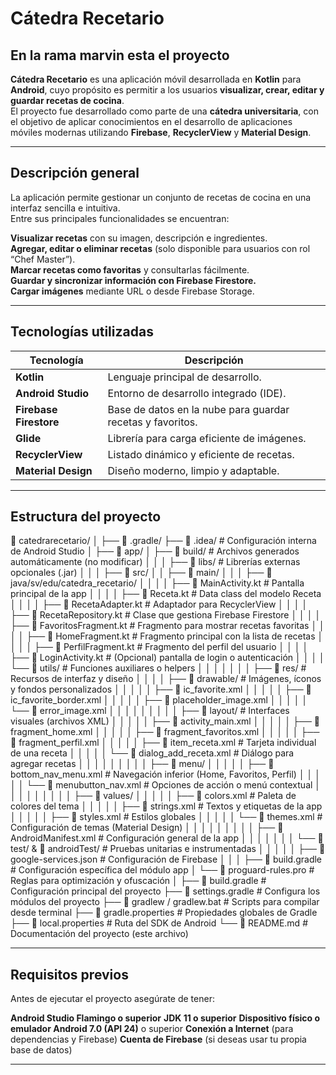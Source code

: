 # Cátedra Recetario 
## En la rama marvin esta el proyecto
**Cátedra Recetario** es una aplicación móvil desarrollada en **Kotlin** para **Android**, cuyo propósito es permitir a los usuarios **visualizar, crear, editar y guardar recetas de cocina**.  
El proyecto fue desarrollado como parte de una **cátedra universitaria**, con el objetivo de aplicar conocimientos en el desarrollo de aplicaciones móviles modernas utilizando **Firebase**, **RecyclerView** y **Material Design**.

---

## Descripción general

La aplicación permite gestionar un conjunto de recetas de cocina en una interfaz sencilla e intuitiva.  
Entre sus principales funcionalidades se encuentran:

 **Visualizar recetas** con su imagen, descripción e ingredientes.  
 **Agregar, editar o eliminar recetas** (solo disponible para usuarios con rol “Chef Master”).  
 **Marcar recetas como favoritas** y consultarlas fácilmente.  
 **Guardar y sincronizar información con Firebase Firestore.**  
 **Cargar imágenes** mediante URL o desde Firebase Storage.  

---

##  Tecnologías utilizadas

| Tecnología | Descripción |
|-------------|-------------|
| **Kotlin** | Lenguaje principal de desarrollo. |
| **Android Studio** | Entorno de desarrollo integrado (IDE). |
| **Firebase Firestore** | Base de datos en la nube para guardar recetas y favoritos. |
| **Glide** | Librería para carga eficiente de imágenes. |
| **RecyclerView** | Listado dinámico y eficiente de recetas. |
| **Material Design** | Diseño moderno, limpio y adaptable. |

---

## Estructura del proyecto
📁 catedrarecetario/
│
├── 📁 .gradle/
├── 📁 .idea/                        # Configuración interna de Android Studio
│
├── 📁 app/
│   ├── 📁 build/                    # Archivos generados automáticamente (no modificar)
│   │
│   ├── 📁 libs/                     # Librerías externas opcionales (.jar)
│   │
│   ├── 📁 src/
│   │   ├── 📁 main/
│   │   │   ├── 📁 java/sv/edu/catedra_recetario/
│   │   │   │   ├── 📄 MainActivity.kt             # Pantalla principal de la app
│   │   │   │   ├── 📄 Receta.kt                  # Data class del modelo Receta
│   │   │   │   ├── 📄 RecetaAdapter.kt           # Adaptador para RecyclerView
│   │   │   │   ├── 📄 RecetaRepository.kt        # Clase que gestiona Firebase Firestore
│   │   │   │   ├── 📄 FavoritosFragment.kt       # Fragmento para mostrar recetas favoritas
│   │   │   │   ├── 📄 HomeFragment.kt            # Fragmento principal con la lista de recetas
│   │   │   │   ├── 📄 PerfilFragment.kt          # Fragmento del perfil del usuario
│   │   │   │   ├── 📄 LoginActivity.kt           # (Opcional) pantalla de login o autenticación
│   │   │   │   └── 📄 utils/                     # Funciones auxiliares o helpers
│   │   │   │
│   │   │   ├── 📁 res/                           # Recursos de interfaz y diseño
│   │   │   │   ├── 📁 drawable/                  # Imágenes, íconos y fondos personalizados
│   │   │   │   │   ├── 📄 ic_favorite.xml
│   │   │   │   │   ├── 📄 ic_favorite_border.xml
│   │   │   │   │   ├── 📄 placeholder_image.xml
│   │   │   │   │   └── 📄 error_image.xml
│   │   │   │   │
│   │   │   │   ├── 📁 layout/                    # Interfaces visuales (archivos XML)
│   │   │   │   │   ├── 📄 activity_main.xml
│   │   │   │   │   ├── 📄 fragment_home.xml
│   │   │   │   │   ├── 📄 fragment_favoritos.xml
│   │   │   │   │   ├── 📄 fragment_perfil.xml
│   │   │   │   │   ├── 📄 item_receta.xml        # Tarjeta individual de una receta
│   │   │   │   │   └── 📄 dialog_add_receta.xml  # Diálogo para agregar recetas
│   │   │   │   │
│   │   │   │   ├── 📁 menu/
│   │   │   │   │   ├── 📄 bottom_nav_menu.xml    # Navegación inferior (Home, Favoritos, Perfil)
│   │   │   │   │   └── 📄 menubutton_nav.xml     # Opciones de acción o menú contextual
│   │   │   │   │
│   │   │   │   ├── 📁 values/
│   │   │   │   │   ├── 📄 colors.xml             # Paleta de colores del tema
│   │   │   │   │   ├── 📄 strings.xml            # Textos y etiquetas de la app
│   │   │   │   │   ├── 📄 styles.xml             # Estilos globales
│   │   │   │   │   └── 📄 themes.xml             # Configuración de temas (Material Design)
│   │   │   │   │
│   │   │   │   ├── 📄 AndroidManifest.xml        # Configuración general de la app
│   │   │   │
│   │   │   └── 📁 test/ & 📁 androidTest/        # Pruebas unitarias e instrumentadas
│   │   │
│   │   ├── 📄 google-services.json               # Configuración de Firebase
│   │
│   ├── 📄 build.gradle                           # Configuración específica del módulo app
│   └── 📄 proguard-rules.pro                     # Reglas para optimización y ofuscación
│
├── 📄 build.gradle                               # Configuración principal del proyecto
├── 📄 settings.gradle                            # Configura los módulos del proyecto
├── 📄 gradlew / gradlew.bat                      # Scripts para compilar desde terminal
├── 📄 gradle.properties                          # Propiedades globales de Gradle
├── 📄 local.properties                           # Ruta del SDK de Android
└── 📄 README.md                                  # Documentación del proyecto (este archivo)


---

## Requisitos previos

Antes de ejecutar el proyecto asegúrate de tener:

**Android Studio Flamingo o superior**
**JDK 11 o superior**
**Dispositivo físico o emulador Android 7.0 (API 24)** o superior
**Conexión a Internet** (para dependencias y Firebase)
**Cuenta de Firebase** (si deseas usar tu propia base de datos)

---
